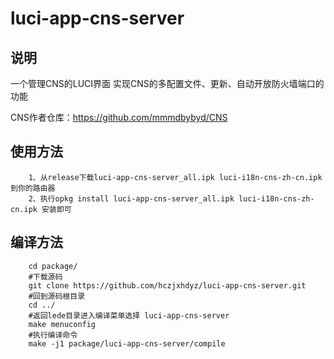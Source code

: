 # luci-app-cns-server

## 说明

   一个管理CNS的LUCI界面
   实现CNS的多配置文件、更新、自动开放防火墙端口的功能

   CNS作者仓库：https://github.com/mmmdbybyd/CNS

## 使用方法
```
    1、从release下载luci-app-cns-server_all.ipk luci-i18n-cns-zh-cn.ipk 到你的路由器
    2、执行opkg install luci-app-cns-server_all.ipk luci-i18n-cns-zh-cn.ipk 安装即可

```

## 编译方法
```Brach
    cd package/
    #下载源码
    git clone https://github.com/hczjxhdyz/luci-app-cns-server.git
    #回到源码根目录
    cd ../
    #返回lede目录进入编译菜单选择 luci-app-cns-server
    make menuconfig 
    #执行编译命令
    make -j1 package/luci-app-cns-server/compile
```
